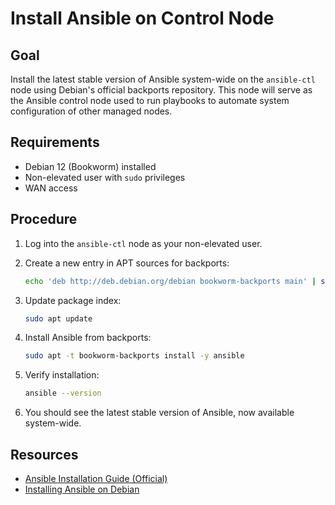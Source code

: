 # Install Ansible on Control Node

## Goal

Install the latest stable version of Ansible system-wide on the `ansible-ctl` node using Debian's official backports
repository. This node will serve as the Ansible control node used to run playbooks to automate system configuration of
other managed nodes.

## Requirements

- Debian 12 (Bookworm) installed
- Non-elevated user with `sudo` privileges
- WAN access

## Procedure

1. Log into the `ansible-ctl` node as your non-elevated user.

2. Create a new entry in APT sources for backports:
    ```bash
    echo 'deb http://deb.debian.org/debian bookworm-backports main' | sudo tee /etc/apt/sources.list.d/backports.list
    ```

2. Update package index:
    ```bash
    sudo apt update
    ```

5. Install Ansible from backports:
    ```bash
    sudo apt -t bookworm-backports install -y ansible
    ```

5. Verify installation:
    ```bash
    ansible --version
    ```

6. You should see the latest stable version of Ansible, now available system-wide.


## Resources

- [Ansible Installation Guide (Official)](https://docs.ansible.com/ansible/latest/installation_guide/index.html)
- [Installing Ansible on Debian](https://docs.ansible.com/ansible/latest/installation_guide/installation_distros.html#installing-ansible-on-debian)

